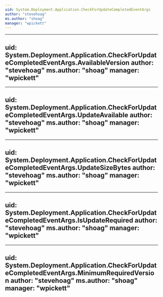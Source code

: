 ```yaml
---
uid: System.Deployment.Application.CheckForUpdateCompletedEventArgs
author: "stevehoag"
ms.author: "shoag"
manager: "wpickett"
---
```


---
uid: System.Deployment.Application.CheckForUpdateCompletedEventArgs.AvailableVersion
author: "stevehoag"
ms.author: "shoag"
manager: "wpickett"
---

---
uid: System.Deployment.Application.CheckForUpdateCompletedEventArgs.UpdateAvailable
author: "stevehoag"
ms.author: "shoag"
manager: "wpickett"
---

---
uid: System.Deployment.Application.CheckForUpdateCompletedEventArgs.UpdateSizeBytes
author: "stevehoag"
ms.author: "shoag"
manager: "wpickett"
---

---
uid: System.Deployment.Application.CheckForUpdateCompletedEventArgs.IsUpdateRequired
author: "stevehoag"
ms.author: "shoag"
manager: "wpickett"
---

---
uid: System.Deployment.Application.CheckForUpdateCompletedEventArgs.MinimumRequiredVersion
author: "stevehoag"
ms.author: "shoag"
manager: "wpickett"
---
